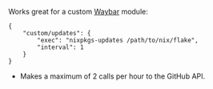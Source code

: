 Works great for a custom [Waybar](https://github.com/Alexays/Waybar) module:

```
{
    "custom/updates": {
        "exec": "nixpkgs-updates /path/to/nix/flake",
        "interval": 1
    }
}
```

- Makes a maximum of 2 calls per hour to the GitHub API.
